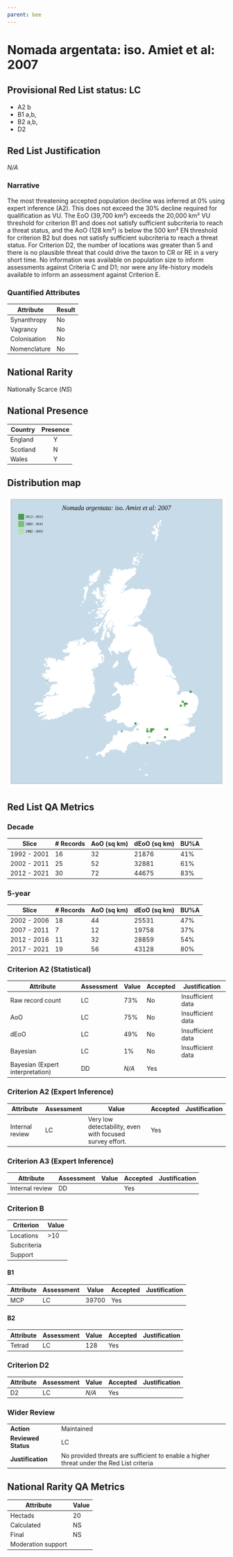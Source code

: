 ```yaml
---
parent: bee
---
```


# Nomada argentata: iso. Amiet et al: 2007

## Provisional Red List status: LC
- A2 b
- B1 a,b, 
- B2 a,b, 
- D2

## Red List Justification
*N/A*
### Narrative


The most threatening accepted population decline was inferred at 0% using expert inference (A2). This does not exceed the 30% decline required for qualification as VU. The EoO (39,700 km²) exceeds the 20,000 km² VU threshold for criterion B1 and does not satisfy sufficient subcriteria to reach a threat status, and the AoO (128 km²) is below the 500 km² EN threshold for criterion B2 but does not satisfy sufficient subcriteria to reach a threat status. For Criterion D2, the number of locations was greater than 5 and there is no plausible threat that could drive the taxon to CR or RE in a very short time. No information was available on population size to inform assessments against Criteria C and D1; nor were any life-history models available to inform an assessment against Criterion E.
### Quantified Attributes
|Attribute|Result|
|---|---|
|Synanthropy|No|
|Vagrancy|No|
|Colonisation|No|
|Nomenclature|No|


## National Rarity
Nationally Scarce (*NS*)

## National Presence
|Country|Presence
|---|:-:|
|England|Y|
|Scotland|N|
|Wales|Y|


## Distribution map
![](../map/347.svg)

## Red List QA Metrics
### Decade
| Slice | # Records | AoO (sq km) | dEoO (sq km) |BU%A |
|---|---|---|---|---|
|1992 - 2001|16|32|21876|41%|
|2002 - 2011|25|52|32881|61%|
|2012 - 2021|30|72|44675|83%|
### 5-year
| Slice | # Records | AoO (sq km) | dEoO (sq km) |BU%A |
|---|---|---|---|---|
|2002 - 2006|18|44|25531|47%|
|2007 - 2011|7|12|19758|37%|
|2012 - 2016|11|32|28859|54%|
|2017 - 2021|19|56|43128|80%|
### Criterion A2 (Statistical)
|Attribute|Assessment|Value|Accepted|Justification
|---|---|---|---|---|
|Raw record count|LC|73%|No|Insufficient data|
|AoO|LC|75%|No|Insufficient data|
|dEoO|LC|49%|No|Insufficient data|
|Bayesian|LC|1%|No|Insufficient data|
|Bayesian (Expert interpretation)|DD|*N/A*|Yes||
### Criterion A2 (Expert Inference)
|Attribute|Assessment|Value|Accepted|Justification
|---|---|---|---|---|
|Internal review|LC|Very low detectability, even with focused survey effort.|Yes||
### Criterion A3 (Expert Inference)
|Attribute|Assessment|Value|Accepted|Justification
|---|---|---|---|---|
|Internal review|DD||Yes||
### Criterion B
|Criterion| Value|
|---|---|
|Locations|>10|
|Subcriteria||
|Support||
#### B1
|Attribute|Assessment|Value|Accepted|Justification
|---|---|---|---|---|
|MCP|LC|39700|Yes||
#### B2
|Attribute|Assessment|Value|Accepted|Justification
|---|---|---|---|---|
|Tetrad|LC|128|Yes||
### Criterion D2
|Attribute|Assessment|Value|Accepted|Justification
|---|---|---|---|---|
|D2|LC|*N/A*|Yes||
### Wider Review
|  |  |
|---|---|
|**Action**|Maintained|
|**Reviewed Status**|LC|
|**Justification**|No provided threats are sufficient to enable a higher threat under the Red List criteria|


## National Rarity QA Metrics
|Attribute|Value|
|---|---|
|Hectads|20|
|Calculated|NS|
|Final|NS|
|Moderation support||


